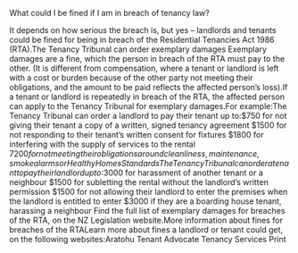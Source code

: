 What could I be fined if I am in breach of tenancy law?

It depends on how serious the breach is, but yes – landlords and tenants could be fined for being in breach of the Residential Tenancies Act 1986 (RTA).The Tenancy Tribunal can order exemplary damages Exemplary damages are a fine, which the person in breach of the RTA must pay to the other. (It is different from compensation, where a tenant or landlord is left with a cost or burden because of the other party not meeting their obligations, and the amount to be paid reflects the affected person’s loss).If a tenant or landlord is repeatedly in breach of the RTA, the affected person can apply to the Tenancy Tribunal for exemplary damages.For example:The Tenancy Tribunal can order a landlord to pay their tenant up to:$750 for not giving their tenant a copy of a written, signed tenancy agreement
$1500 for not responding to their tenant’s written consent for fixtures
$1800 for interfering with the supply of services to the rental
$7200 for not meeting their obligations around cleanliness, maintenance, smoke alarms or Healthy Homes Standards
The Tenancy Tribunal can order a tenant to pay their landlord up to:$3000 for harassment of another tenant or a neighbour
$1500 for subletting the rental without the landlord’s written permission
$1500 for not allowing their landlord to enter the premises when the landlord is entitled to enter
$3000 if they are a boarding house tenant, harassing a neighbour
Find the full list of exemplary damages for breaches of the RTA, on the NZ Legislation website.More information about fines for breaches of the RTALearn more about fines a landlord or tenant could get, on the following websites:Aratohu Tenant Advocate
Tenancy Services
  Print 